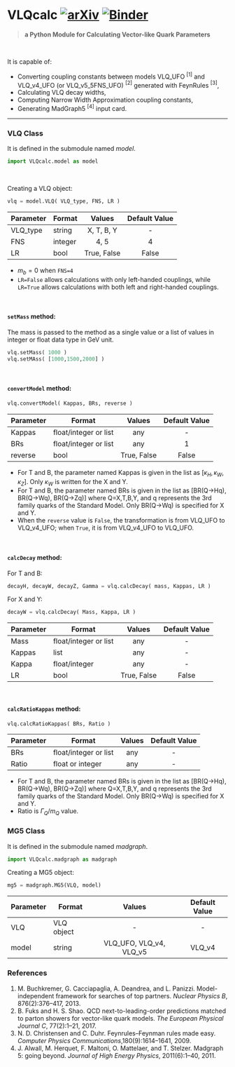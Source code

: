 # VLQcalc [![arXiv](https://img.shields.io/badge/arXiv-1234.56789-b31b1b.svg?style=flat&logo=arxiv&logoColor=red)](https://arxiv.org/abs/1234.56789) [![Binder](https://mybinder.org/badge_logo.svg)](https://mybinder.org/v2/gh/acanbay/VLQcalc/HEAD)

>**a Python Module for Calculating Vector-like Quark Parameters**

<br>

It is capable of:
* Converting coupling constants between models VLQ_UFO $^{[1]}$ and VLQ_v4_UFO (or VLQ_v5_5FNS_UFO) $^{[2]}$ generated with FeynRules $^{[3]}$,
* Calculating VLQ decay widths,
* Computing Narrow Width Approximation coupling constants,
* Generating MadGraph5 $^{[4]}$ input card.
---

### VLQ Class

It is defined in the submodule named *model*.
```python
import VLQcalc.model as model
```
<br>

Creating a VLQ object:

```python
vlq = model.VLQ( VLQ_type, FNS, LR )
```

| Parameter | Format | Values | Default Value |
|-|-|:-:|:-:|
|VLQ_type|string|X, T, B, Y|-|
|FNS|integer|4, 5|4|
|LR|bool|True, False|False|

* $m_{b}=0$ when `FNS=4`
* ```LR=False``` allows calculations with only left-handed couplings, while ```LR=True``` allows calculations with both left and right-handed couplings.
<br>

#### `setMass` method:
The mass is passed to the method as a single value or a list of values in integer or float data type in GeV unit.

```python
vlq.setMass( 1000 )
vlq.setMAss( [1000,1500,2000] )
```
<br>

#### `convertModel` method:

```python
vlq.convertModel( Kappas, BRs, reverse )
```

| Parameter | Format | Values | Default Value |
|-|-|:-:|:-:|
|Kappas|float/integer or list|any|-|
|BRs|float/integer or list|any|1|
|reverse|bool|True, False|False|

* For T and B, the parameter named Kappas is given in the list as $[\kappa_H, \kappa_W, \kappa_Z]$. Only $\kappa_W$ is written for the X and Y.
* For T and B, the parameter named BRs is given in the list as [BR(Q→Hq), BR(Q→Wq), BR(Q→Zq)] where Q=X,T,B,Y, and q represents the 3rd family quarks of the Standard Model. Only BR(Q→Wq) is specified for X and Y.
* When the `reverse` value is `False`, the transformation is from VLQ_UFO to VLQ_v4_UFO; when `True`, it is from VLQ_v4_UFO to VLQ_UFO.

<br>

#### `calcDecay` method:

For T and B:
```python
decayH, decayW, decayZ, Gamma = vlq.calcDecay( mass, Kappas, LR )
```
For X and Y:
```python
decayW = vlq.calcDecay( Mass, Kappa, LR )
```
| Parameter | Format | Values | Default Value |
|-|-|:-:|:-:|
|Mass|float/integer or list|any|-|
|Kappas|list|any|-|
|Kappa|float/integer|any|-|
|LR|bool|True, False|False|

<br>

#### `calcRatioKappas` method:

```python
vlq.calcRatioKappas( BRs, Ratio )
```

| Parameter | Format | Values | Default Value |
|-|-|:-:|:-:|
|BRs|float/integer or list|any|-|
|Ratio|float or integer|any|-|

* For T and B, the parameter named BRs is given in the list as [BR(Q→Hq), BR(Q→Wq), BR(Q→Zq)] where Q=X,T,B,Y, and q represents the 3rd family quarks of the Standard Model. Only BR(Q→Wq) is specified for X and Y.
* Ratio is $\Gamma_Q/m_Q$ value.

### MG5 Class

It is defined in the submodule named *madgraph*.
```python
import VLQcalc.madgraph as madgraph
```

Creating a MG5 object:

```python
mg5 = madgraph.MG5(VLQ, model)
```

| Parameter | Format | Values | Default Value |
|-|-|:-:|:-:|
|VLQ|VLQ object|-|-|
|model|string|VLQ_UFO, VLQ_v4, VLQ_v5|VLQ_v4|

### References
1. M. Buchkremer, G. Cacciapaglia, A. Deandrea, and L. Panizzi. Model-independent framework for searches of top partners. *Nuclear Physics B*, 876(2):376–417, 2013.
2. B. Fuks and H. S. Shao. QCD next-to-leading-order predictions matched to parton showers for vector-like quark models. *The European Physical Journal C*, 77(2):1–21, 2017.
3. N. D. Christensen and C. Duhr. Feynrules–Feynman rules made easy. *Computer Physics Communications*,180(9):1614–1641, 2009.
4. J. Alwall, M. Herquet, F. Maltoni, O. Mattelaer, and T. Stelzer. Madgraph 5: going beyond. *Journal of High Energy Physics*, 2011(6):1–40, 2011.
